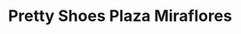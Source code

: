 ---
title: "Pretty Shoes Plaza Miraflores"
url: /tegucigalpa/pretty-shoes-plaza-miraflores/
shop: Allgemein
---